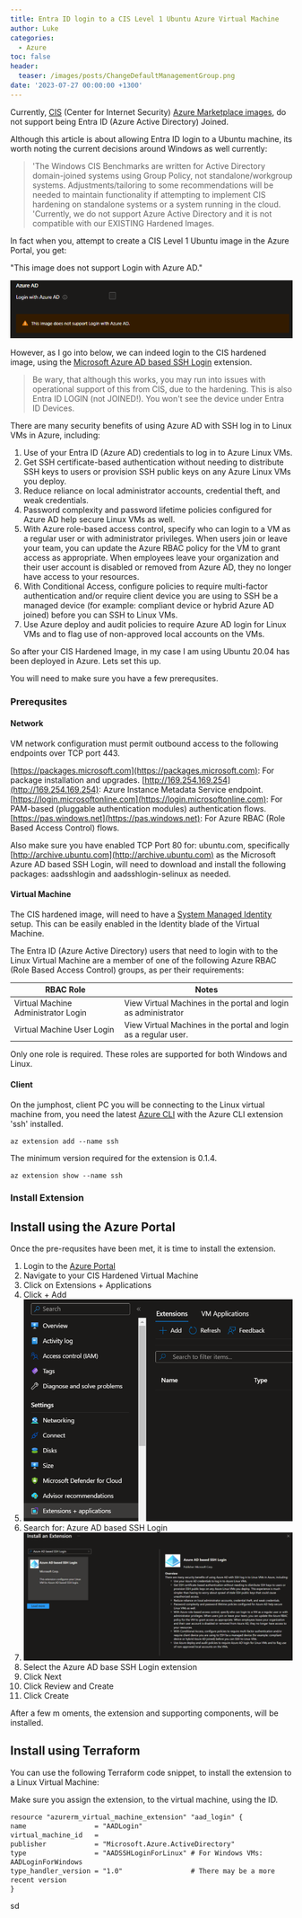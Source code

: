 ```yaml
---
title: Entra ID login to a CIS Level 1 Ubuntu Azure Virtual Machine
author: Luke
categories:
  - Azure
toc: false
header:
  teaser: /images/posts/ChangeDefaultManagementGroup.png
date: '2023-07-27 00:00:00 +1300'
---
```


Currently, [CIS](https://www.cisecurity.org/) (Center for Internet Security) [Azure Marketplace images](https://azuremarketplace.microsoft.com/en-us/marketplace/apps?search=CIS&page=1?WT.mc_id=AZ-MVP-5004796), do not support being Entra ID (Azure Active Directory) Joined.

Although this article is about allowing Entra ID login to a Ubuntu machine, its worth noting the current decisions around Windows as well currently:

>'The Windows CIS Benchmarks are written for Active Directory domain-joined systems using Group Policy, not standalone/workgroup systems. Adjustments/tailoring to some recommendations will be needed to maintain functionality if attempting to implement CIS hardening on standalone systems or a system running in the cloud.
>'Currently, we do not support Azure Active Directory and it is not compatible with our EXISTING Hardened Images.

In fact when you, attempt to create a CIS Level 1 Ubuntu image in the Azure Portal, you get:

"This image does not support Login with Azure AD."

![CIS Image does not support Login with Azure AD](/images/posts/AzurePortal_CIS_Level1_Ubuntu_NoEntraIDLogin.png)

However, as I go into below, we can indeed login to the CIS hardened image, using the [Microsoft Azure AD based SSH Login](https://learn.microsoft.com/en-us/azure/active-directory/devices/howto-vm-sign-in-azure-ad-linux?WT.mc_id=AZ-MVP-5004796) extension.

> Be wary, that although this works, you may run into issues with operational support of this from CIS, due to the hardening. This is also Entra ID LOGIN (not JOINED!). You won't see the device under Entra ID Devices.

There are many security benefits of using Azure AD with SSH log in to Linux VMs in Azure, including:

1. Use of your Entra ID (Azure AD) credentials to log in to Azure Linux VMs.
1. Get SSH certificate-based authentication without needing to distribute SSH keys to users or provision SSH public keys on any Azure Linux VMs you deploy.
1. Reduce reliance on local administrator accounts, credential theft, and weak credentials.
1. Password complexity and password lifetime policies configured for Azure AD help secure Linux VMs as well.
1. With Azure role-based access control, specify who can login to a VM as a regular user or with administrator privileges. When users join or leave your team, you can update the Azure RBAC policy for the VM to grant access as appropriate. When employees leave your organization and their user account is disabled or removed from Azure AD, they no longer have access to your resources.
1. With Conditional Access, configure policies to require multi-factor authentication and/or require client device you are using to SSH be a managed device (for example: compliant device or hybrid Azure AD joined) before you can SSH to Linux VMs.
1. Use Azure deploy and audit policies to require Azure AD login for Linux VMs and to flag use of non-approved local accounts on the VMs.

So after your CIS Hardened Image, in my case I am using Ubuntu 20.04 has been deployed in Azure. Lets set this up.

You will need to make sure you have a few prerequsites.

### Prerequsites

#### Network

VM network configuration must permit outbound access to the following endpoints over TCP port 443.

[https://packages.microsoft.com](https://packages.microsoft.com): For package installation and upgrades.
[http://169.254.169.254](http://169.254.169.254): Azure Instance Metadata Service endpoint.
[https://login.microsoftonline.com](https://login.microsoftonline.com): For PAM-based (pluggable authentication modules) authentication flows.
[https://pas.windows.net](https://pas.windows.net): For Azure RBAC (Role Based Access Control) flows.

Also make sure you have enabled TCP Port 80 for: ubuntu.com, specifically [http://archive.ubuntu.com](http://archive.ubuntu.com) as the Microsoft Azure AD based SSH Login, will need to download and install the following packages: aadsshlogin and aadsshlogin-selinux as needed.

#### Virtual Machine

The CIS hardened image, will need to have a [System Managed Identity](https://learn.microsoft.com/azure/active-directory/managed-identities-azure-resources/overview?WT.mc_id=AZ-MVP-5004796#managed-identity-types) setup. This can be easily enabled in the Identity blade of the Virtual Machine.

The Entra ID (Azure Active Directory) users that need to login with to the Linux Virtual Machine are a member of one of the following Azure RBAC (Role Based Access Control) groups, as per their requirements:

| RBAC Role                           | Notes                                                            |
| ----------------------------------- | ---------------------------------------------------------------- |
| Virtual Machine Administrator Login | View Virtual Machines in the portal and login as administrator   |
| Virtual Machine User Login          | View Virtual Machines in the portal and login as a regular user. |

Only one role is required. These roles are supported for both Windows and Linux.

#### Client

On the jumphost, client PC you will be connecting to the Linux virtual machine from, you need the latest [Azure CLI](https://learn.microsoft.com/cli/azure/install-azure-cli?WT.mc_id=AZ-MVP-5004796) with the Azure CLI extension 'ssh' installed.

    az extension add --name ssh

The minimum version required for the extension is 0.1.4.

    az extension show --name ssh

### Install Extension

## Install using the Azure Portal

Once the pre-requsites have been met, it is time to install the extension.

1. Login to the [Azure Portal](https://portal.azure.com/)
1. Navigate to your CIS Hardened Virtual Machine
1. Click on Extensions + Applications
1. Click + Add
1. ![Azure Portal - Extensions](/images/posts/AzurePortal_CISHardenedVM_Extensions.png)
1. Search for: Azure AD based SSH Login
1. ![Azure Portal - SSH Extension](/images/posts/AzurePortal_CISHardenedVM_SSH_Extension.png)
1. Select the Azure AD base SSH Login extension
1. Click Next
1. Click Review and Create
1. Click Create

After a few m oments, the extension and supporting components, will be installed.

## Install using Terraform

You can use the following Terraform code snippet, to install the extension to a Linux Virtual Machine:

Make sure you assign the extension, to the virtual machine, using the ID.

    resource "azurerm_virtual_machine_extension" "aad_login" {
    name                 = "AADLogin"
    virtual_machine_id   = 
    publisher            = "Microsoft.Azure.ActiveDirectory"
    type                 = "AADSSHLoginForLinux" # For Windows VMs: AADLoginForWindows
    type_handler_version = "1.0"                 # There may be a more recent version
    }

sd